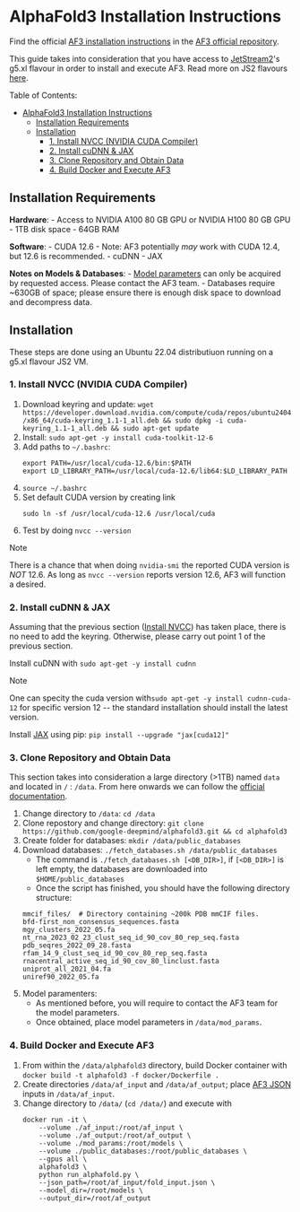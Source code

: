 # AlphaFold3 Installation Instructions

Find the official [AF3 installation instructions](https://github.com/google-deepmind/alphafold3/blob/main/docs/installation.md) in the [AF3 official repository](https://github.com/google-deepmind/alphafold3).

This guide takes into consideration that you have access to [JetStream2](https://docs.jetstream-cloud.org/)'s g5.xl flavour in order to install and execute AF3. Read more on JS2 flavours [here](https://docs.jetstream-cloud.org/general/instance-flavors/?h=flavo#jetstream2-gpu).

Table of Contents:
- [AlphaFold3 Installation Instructions](#alphafold3-installation-instructions)
  - [Installation Requirements](#installation-requirements)
  - [Installation](#installation)
    - [1. Install NVCC (NVIDIA CUDA Compiler)](#1-install-nvcc-nvidia-cuda-compiler)
    - [2. Install cuDNN \& JAX](#2-install-cudnn--jax)
    - [3. Clone Repository and Obtain Data](#3-clone-repository-and-obtain-data)
    - [4. Build Docker and Execute AF3](#4-build-docker-and-execute-af3)

## Installation Requirements

**Hardware**:
    - Access to  NVIDIA A100 80 GB GPU or NVIDIA H100 80 GB GPU
    - 1TB disk space
    - 64GB RAM

**Software**:
    - CUDA 12.6
      - Note: AF3 potentially *may* work with CUDA 12.4, but 12.6 is recommended.
    - cuDNN
    - JAX

**Notes on Models & Databases**:
    - [Model parameters](https://github.com/google-deepmind/alphafold3?tab=readme-ov-file#obtaining-model-parameters) can only be acquired by requested access. Please contact the AF3 team.
    - Databases require ~630GB of space; please ensure there is enough disk space to download and decompress data.

## Installation

These steps are done using an Ubuntu 22.04 distributiuon running on a g5.xl flavour JS2 VM. 

### 1. Install NVCC (NVIDIA CUDA Compiler)

1. Download keyring and update: `wget https://developer.download.nvidia.com/compute/cuda/repos/ubuntu2404/x86_64/cuda-keyring_1.1-1_all.deb && sudo dpkg -i cuda-keyring_1.1-1_all.deb && sudo apt-get update`
2. Install: `sudo apt-get -y install cuda-toolkit-12-6`
3. Add paths to `~/.bashrc`:
    ```
    export PATH=/usr/local/cuda-12.6/bin:$PATH
    export LD_LIBRARY_PATH=/usr/local/cuda-12.6/lib64:$LD_LIBRARY_PATH
    ```
4. `source ~/.bashrc`
5. Set default CUDA version by creating link
    ```
    sudo ln -sf /usr/local/cuda-12.6 /usr/local/cuda
    ```
6. Test by doing `nvcc --version`

>[!NOTE]
> There is a chance that when doing `nvidia-smi` the reported CUDA version is *NOT* 12.6. As long as `nvcc --version` reports version 12.6, AF3 will function a desired.


### 2. Install cuDNN & JAX

Assuming that the previous section ([Install NVCC](#1-install-nvcc-nvidia-cuda-compiler)) has taken place, there is no need to add the keyring. Otherwise, please carry out point 1 of the previous section.

Install cuDNN with `sudo apt-get -y install cudnn` 

>[!NOTE]
> One can specity the cuda version with`sudo apt-get -y install cudnn-cuda-12` for specific version 12 -- the standard installation should install the latest version.

Install [JAX](https://docs.jax.dev/en/latest/index.html) using pip: `pip install --upgrade "jax[cuda12]"`

### 3. Clone Repository and Obtain Data

This section takes into consideration a large directory (>1TB) named `data` and located in `/` : `/data`. From here onwards we can follow the [official documentation](https://github.com/google-deepmind/alphafold3/blob/main/docs/installation.md#obtaining-alphafold-3-source-code).

1. Change directory to `/data`: `cd /data`
2. Clone repostory and change directory: `git clone https://github.com/google-deepmind/alphafold3.git && cd alphafold3`
3. Create folder for databases: `mkdir /data/public_databases`
4. Download databases: `./fetch_databases.sh /data/public_databases`
   - The command is `./fetch_databases.sh [<DB_DIR>]`, if `[<DB_DIR>]` is left empty, the databases are downloaded into `$HOME/public_databases`
   - Once the script has finished, you should have the following directory structure:
    ```
    mmcif_files/  # Directory containing ~200k PDB mmCIF files.
    bfd-first_non_consensus_sequences.fasta
    mgy_clusters_2022_05.fa
    nt_rna_2023_02_23_clust_seq_id_90_cov_80_rep_seq.fasta
    pdb_seqres_2022_09_28.fasta
    rfam_14_9_clust_seq_id_90_cov_80_rep_seq.fasta
    rnacentral_active_seq_id_90_cov_80_linclust.fasta
    uniprot_all_2021_04.fa
    uniref90_2022_05.fa
    ```
5. Model paramenters:
    - As mentioned before, you will require to contact the AF3 team for the model parameters.
    - Once obtained, place model parameters in `/data/mod_params`.

### 4. Build Docker and Execute AF3

1. From within the `/data/alphafold3` directory, build Docker container with `docker build -t alphafold3 -f docker/Dockerfile .`
2. Create directories `/data/af_input` and `/data/af_output`; place [AF3 JSON](https://github.com/google-deepmind/alphafold3/blob/main/docs/input.md) inputs in `/data/af_input`.
3. Change directory to `/data/` (`cd /data/`) and execute with
    ```
    docker run -it \
        --volume ./af_input:/root/af_input \
        --volume ./af_output:/root/af_output \
        --volume ./mod_params:/root/models \
        --volume ./public_databases:/root/public_databases \
        --gpus all \
        alphafold3 \
        python run_alphafold.py \
        --json_path=/root/af_input/fold_input.json \
        --model_dir=/root/models \
        --output_dir=/root/af_output
    ```
